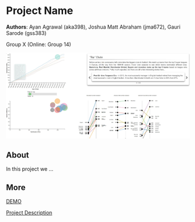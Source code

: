 # Project Name
**Authors**: Ayan Agrawal (aka398), Joshua Matt Abraham (jma672), Gauri Sarode (gss383)

Group X (Online: Group 14) 

![Screenhot](screenshot.jpg)


## About
In this project we ...

## More
[DEMO](https://github.com/NYU-VIS-FALL2018/storytelling-group-14/index.html)

[Project Description](project.pdf)
